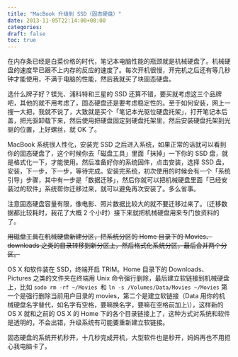 ```yaml
---
title: "MacBook 升级到 SSD（固态硬盘）"
date: 2013-11-05T22:14:00+08:00
categories: 
draft: false
toc: true
---
```


在内存条已经是白菜价格的时代，笔记本电脑性能的瓶颈就是机械硬盘了。机械硬盘的速度早已跟不上内存的反应的速度了。每次开机很慢，开完机之后还有等几秒钟才能使用，不满于电脑的性能，然后我就买了块固态硬盘。

选什么牌子好？镁光、浦科特和三星的 SSD 还算不错，要买就考虑这三个品牌吧，其他的就不用考虑了，固态硬盘还是要考虑稳定性的。至于如何安装，网上一搜一大把，我就不说了，大致就是买个「笔记本光驱位硬盘托架」，打开笔记本后盖，把光驱卸载下来，然后使用把硬盘固定到硬盘托架里，然后安装硬盘托架到光驱的位置，上好螺丝，就 OK 了。

MacBook 系统很人性化，安装完 SSD 之后进入系统，如果正常的话就可以看到你的固态硬盘了，这个时候你去「磁盘工具」里面「抹掉」一下你的 SSD 盘，就是格式化一下，才能使用。然后准备好你的系统固件，点击安装，选择 SSD 盘，安装，下一步，下一步，等待完成。安装完系统，初次使用的时候会有一个「系统引导」步骤，其中有一步是「数据迁移」，然后你就可以把机械硬盘里面「已经安装过的软件」系统帮你迁移过来，就可以避免再次安装了。多么省事。

注意固态硬盘容量有限，像电影、照片数据比较大的就不要迁移过来了。（迁移数据都比较耗时，我花了大概 2 个小时）接下来就把机械硬盘用来专门放资料的了。

<del>用磁盘工具在机械硬盘新建分区，把系统分区的 Home 目录下的 Movies、downloads 之类的目录转移到新分区上，然后格式化系统分区，最后合并两个分区。</del>

OS X 和软件装在 SSD，终端开启 TRIM。Home 目录下的 Downloads、Pictures 之类的文件夹在终端用 Unix 命令强行删除，最后建立软链接到机械硬盘上，比如 `sodo rm -rf ~/Movies `和 `ln -s /Volumes/Data/Movies ~/Movies` 第一个是强行删除当前用户目录的 movies，第二个是建立软链接（Data 用你的机械硬盘名字替代，如名字有空格，要嘛换名字，要嘛在空格前加上\），这样新的 OS X 就和之前的 OS X 的 Home 下的各个目录链接上了，这种方式对系统和软件是透明的，不会出错，升级系统有可能要重新建立软链接。

固态硬盘的系统开机秒开，十几秒完成开机，大型软件也是秒开，妈妈再也不用担心我电脑卡了。